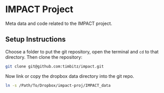 # IMPACT Project
Meta data and code related to the IMPACT project.

## Setup Instructions

Choose a folder to put the git repository, open the terminal and `cd` to that directory.  Then clone the repository:
```bash
git clone git@github.com:timbitz/impact.git
```

Now link or copy the dropbox data directory into the git repo.
```bash
ln -s /Path/To/Dropbox/impact-proj/IMPACT_data
```


